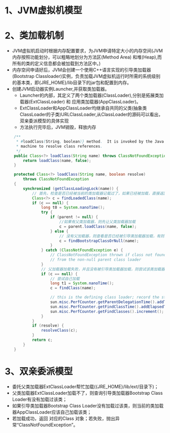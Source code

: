 # 1、JVM虚拟机模型

# 2、类加载机制
- JVM虚拟机启动时根据内存配置要求，为JVM申请特定大小的内存空间(JVM内存按照功能划分，可以粗略地划分为方法区(Method Area) 
和堆(Heap),而所有的类的定义信息都会被加载到方法区中。)
- 内存空间申请好后，JVM会创建一个使用C++语言实现的引导类加载器(Bootstrap Classloader)实例，负责加载JVM虚拟机运行时所需的系统级别的基本类，即{JRE_HOME}/lib目录下的jar包和配置到内存。
- 创建JVM启动器实例Launcher,并获取类加载器。
    - Launcher的内部，其定义了两个类加载器(ClassLoader),分别是拓展类加载器(ExtClassLoader) 和 应用类加载器(AppClassLoader)。
    - ExtClassLoader和AppClassLoader均继承自共同的父类(抽象类ClassLoader的子类)URLClassLoader,从ClassLoader的源码可以看出，双亲委派模型的具体实现
    - 方法执行完毕后，JVM销毁，释放内存
```java
    /**
     * #loadClass(String, boolean)} method.  It is invoked by the Java virtual
     * machine to resolve class references. 
     */
    public Class<?> loadClass(String name) throws ClassNotFoundException {
        return loadClass(name, false);
    }

    protected Class<?> loadClass(String name, boolean resolve)
        throws ClassNotFoundException
    {
        synchronized (getClassLoadingLock(name)) {
            // 首先，检查是否已经被当前的类加载器记载过了，如果已经被加载，直接返回对应的Class<T>实例
            Class<?> c = findLoadedClass(name);
            if (c == null) {
                long t0 = System.nanoTime();
                try {
                    if (parent != null) {
                        //如果有父类加载器，则先让父类加载器加载
                        c = parent.loadClass(name, false);
                    } else {
                        // 没有父加载器，则查看是否已经被引导类加载器加载，有则直接返回
                        c = findBootstrapClassOrNull(name);
                    }
                } catch (ClassNotFoundException e) {
                    // ClassNotFoundException thrown if class not found
                    // from the non-null parent class loader
                }
                // 父加载器加载失败，并且没有被引导类加载器加载，则尝试该类加载器自己尝试加载
                if (c == null) {
                    // 尝试自己加载
                    long t1 = System.nanoTime();
                    c = findClass(name);

                    // this is the defining class loader; record the stats
                    sun.misc.PerfCounter.getParentDelegationTime().addTime(t1 - t0);
                    sun.misc.PerfCounter.getFindClassTime().addElapsedTimeFrom(t1);
                    sun.misc.PerfCounter.getFindClasses().increment();
                }
            }
            if (resolve) {
                resolveClass(c);
            }
            return c;
        }
    }
```
# 3、双亲委派模型
- 委托父类加载器ExtClassLoader帮忙加载({JRE_HOME}/lib/ext/目录下)；
- 父类加载器ExtClassLoader加载不了，则查询引导类加载器Bootstrap Class Loader有没有加载过该类；
- 如果引导类加载器Bootstrap Class Loader没有加载过该类，则当前的类加载器AppClassLoader应该自己加载该类；
- 若加载成功，返回 对应的Class<T> 对象；若失败，抛出异常“ClassNotFoundException”。
    
